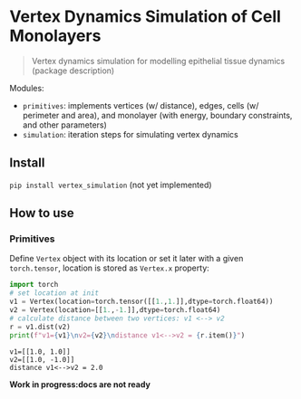 <!--

#################################################
### THIS FILE WAS AUTOGENERATED! DO NOT EDIT! ###
#################################################
# file to edit: nbs/index.ipynb
# command to build the docs after a change: nbdev_build_docs

-->

# Vertex Dynamics Simulation of Cell Monolayers

> Vertex dynamics simulation for modelling epithelial tissue dynamics (package description)


Modules:
- `primitives`: implements vertices (w/ distance), edges, cells (w/ perimeter and area), and monolayer (with energy, boundary constraints, and other parameters)
- `simulation`: iteration steps for simulating vertex dynamics

## Install

`pip install vertex_simulation` (not yet implemented)

## How to use

### Primitives

Define `Vertex` object with its location or set it later with a given `torch.tensor`, location is stored as `Vertex.x` property:
<div class="codecell" markdown="1">
<div class="input_area" markdown="1">

```python
import torch
# set location at init
v1 = Vertex(location=torch.tensor([[1.,1.]],dtype=torch.float64))
v2 = Vertex(location=[[1.,-1.]],dtype=torch.float64)
# calculate distance between two vertices: v1 <--> v2
r = v1.dist(v2)
print(f"v1={v1}\nv2={v2}\ndistance v1<-->v2 = {r.item()}")
```

</div>
<div class="output_area" markdown="1">

    v1=[[1.0, 1.0]]
    v2=[[1.0, -1.0]]
    distance v1<-->v2 = 2.0


</div>

</div>

**Work in progress:docs are not ready**
